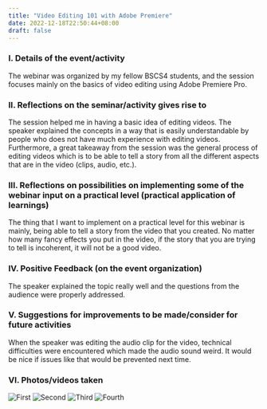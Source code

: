 ```yaml
---
title: "Video Editing 101 with Adobe Premiere"
date: 2022-12-18T22:50:44+08:00
draft: false
---
```


### I. Details of the event/activity
The webinar was organized by my fellow BSCS4 students, and the session focuses mainly on the basics of video editing using Adobe Premiere Pro.

### II. Reflections on the seminar/activity gives rise to
The session helped me in having a basic idea of editing videos. The speaker explained the concepts in a way that is easily understandable by people who does not have much experience with editing videos. Furthermore, a great takeaway from the session was the general process of editing videos which is to be able to tell a story from all the different aspects that are in the video (clips, audio, etc.).

### III. Reflections on possibilities on implementing some of the webinar input on a practical level (practical application of learnings)
The thing that I want to implement on a practical level for this webinar is mainly, being able to tell a story from the video that you created. No matter how many fancy effects you put in the video, if the story that you are trying to tell is incoherent, it will not be a good video.

### IV. Positive Feedback (on the event organization)
The speaker explained the topic really well and the questions from the audience were properly addressed.

### V. Suggestions for improvements to be made/consider for future activities
When the speaker was editing the audio clip for the video, technical difficulties were encountered which made the audio sound weird. It would be nice if issues like that would be prevented next time.

### VI. Photos/videos taken
![First](/seminars-educational-trips/posts/video-editing-101/images/6.png "First")
![Second](/seminars-educational-trips/posts/video-editing-101/images/9.png "Second")
![Third](/seminars-educational-trips/posts/video-editing-101/images/11.png "Third")
![Fourth](/seminars-educational-trips/posts/video-editing-101/images/cert.png "Fourth")